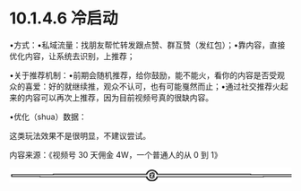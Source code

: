 # 10.1.4.6 冷启动

•方式：•私域流量：找朋友帮忙转发跟点赞、群互赞（发红包）；•靠内容，直接优化内容，让系统去识别，上推荐；

•关于推荐机制：•前期会随机推荐，给你鼓励，能不能火，看你的内容是否受观众的喜爱：好的就继续推，观众不认可，也有可能戛然而止；•通过社交推荐火起来的内容可以再次上推荐，因为目前视频号真的很缺内容。

•优化（shua）数据：

这类玩法效果不是很明显，不建议尝试。

内容来源：《视频号 30 天佣金 4W，一个普通人的从 0 到 1》

![](img/dda9ffd2a755d5c9e9ef78686ed11785.png)